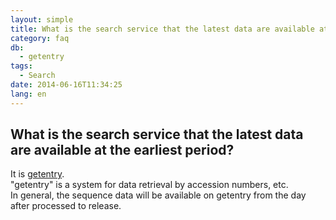 ```yaml
---
layout: simple
title: What is the search service that the latest data are available at the earliest period?
category: faq
db:
  - getentry
tags: 
  - Search
date: 2014-06-16T11:34:25
lang: en
---
```


## What is the search service that the latest data are available at the earliest period?

<p>It is <a href="http://getentry.ddbj.nig.ac.jp/top-e.html">getentry</a>. <br>"getentry" is a system for data retrieval by accession numbers, etc. <br>In general, the sequence data will be available on getentry from the day after processed to release. </p>